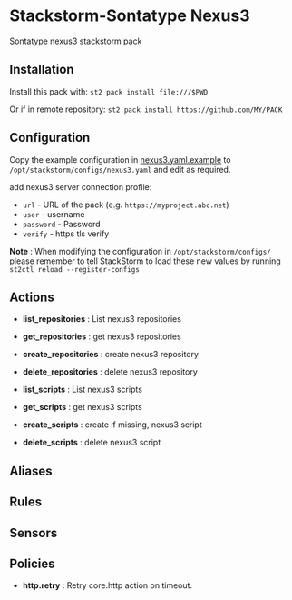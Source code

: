 # Stackstorm-Sontatype Nexus3


Sontatype nexus3 stackstorm pack

## Installation


Install this pack with: `st2 pack install file:///$PWD`

Or if in remote repository: `st2 pack install https://github.com/MY/PACK`

## Configuration

Copy the example configuration in [nexus3.yaml.example](./nexus3.yaml.example)
to `/opt/stackstorm/configs/nexus3.yaml` and edit as required.

add nexus3 server connection profile:

* ``url`` - URL of the pack (e.g. ``https://myproject.abc.net``)
* ``user`` - username
* ``password`` - Password
* ``verify`` - https tls verify


**Note** : When modifying the configuration in `/opt/stackstorm/configs/` please
           remember to tell StackStorm to load these new values by running
           `st2ctl reload --register-configs`


## Actions

* **list_repositories** : List nexus3 repositories
* **get_repositories** : get nexus3 repositories
* **create_repositories** : create nexus3 repository
* **delete_repositories** : delete nexus3 repository

* **list_scripts** : List nexus3 scripts
* **get_scripts** : get nexus3 scripts
* **create_scripts** : create if missing, nexus3 script
* **delete_scripts** : delete nexus3 script

## Aliases


## Rules


## Sensors


## Policies


* **http.retry** : Retry core.http action on timeout.


